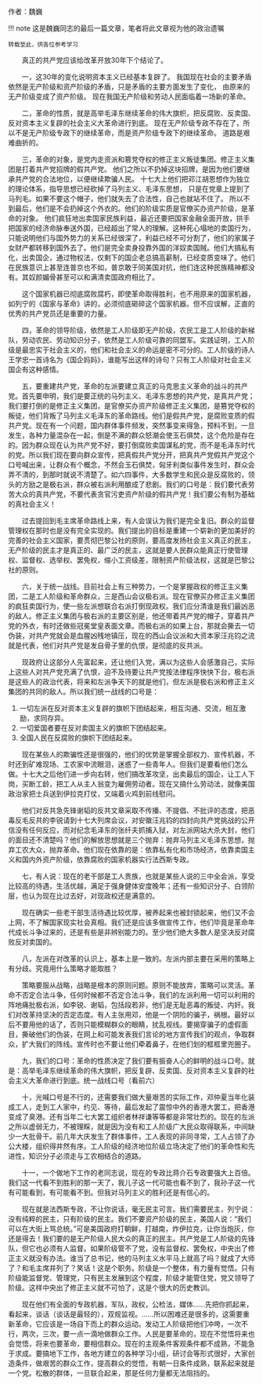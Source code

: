 作者：魏巍

!!! note
    这是魏巍同志的最后一篇文章，笔者将此文章视为他的政治遗嘱
    
    转载至此，供各位参考学习

&emsp;&emsp;真正的共产党应该给改革开放30年下个结论了。

&emsp;&emsp;一，这30年的变化说明资本主义已经基本复辟了。
我国现在社会的主要矛盾依然是无产阶级和资产阶级的矛盾，只是矛盾的主要方面发生了变化，
由原来的无产阶级变成了资产阶级。
现在我国无产阶级和劳动人民面临着一场新的革命。

&emsp;&emsp;二，革命的性质，就是高举毛泽东继续革命的伟大旗帜，把反腐败、反卖国、反对资本主义复辟的社会主义大革命进行到底。
现在无产阶级专政不存在了，所以不是无产阶级专政下的继续革命，而是资产阶级专政下的继续革命。
道路是艰难曲折的。

&emsp;&emsp;三，革命的对象，是党内走资派和篡党夺权的修正主义叛徒集团。修正主义集团是打着共产党招牌的假共产党。
他们之所以不扔掉这块招牌，是因为他们要继承共产党的合法地位，以便继续欺骗人民。
十七大上他们把邓江胡思想作为独立的理论体系，指导思想已经砍掉了马列主义、毛泽东思想，
只是在党章上提到了马列毛。如果不要这个帽子，他们就失去了合法性，自己也就站不住了。
所以不到最后，他们是不会扔掉这个外衣的。他们的阶级实质是官僚买办资产阶级，是革命的对象。
他们疯狂地出卖国家民族利益，最近还要把国家金融全面开放，拱手把国家的经济命脉奉送外国，已经超出了常人的理解。这种死心塌地的卖国行为，只能说明他们与国外势力的关系已经很深了，利益已经不可分割了，他们的家属子女财产都转移到国外去了。他们是完全卖身投靠外国的洋奴卖国贼。他们大搞私有化，出卖国企，通过物权法，仅剩下的国企老总搞高薪制，已经变质变味了。他们在民族意识上甚至连普京也不如，普京敢于同美国对抗，他们连这种民族精神都没有。其奴颜媚骨甚至可以和满清卖国政府相比了。

&emsp;&emsp;这个国家机器已彻底腐败腐朽，即使革命取得胜利，也不用原来的国家机器，如列宁的《国家与革命》讲的，必须彻底砸碎这个国家机器。但不应误解，正直的优秀的共产党员还是重要的力量。

&emsp;&emsp;四，革命的领导阶级，依然是工人阶级即无产阶级，农民工是工人阶级的新梯队，劳动农民、劳动知识分子，依然是工人阶级可靠的同盟军。实践证明，工人阶级是最忠实于社会主义的，他们和社会主义的命运是密不可分的。工人阶级的诗人王学忠一首诗名为《国企妈妈》，谁能写出这样的诗句？只有工人阶级对社会主义国企有这种感情。

&emsp;&emsp;五，要重建共产党，革命的左派要建立真正的马克思主义革命的战斗的共产党。首先要申明，我们是要正统的马列主义、毛泽东思想的共产党，是真共产党；我们要打倒的是修正主义集团，是官僚买办资产阶级修正主义集团，是篡党夺权的叛徒，他们背叛了马列主义毛泽东的革命路线。他们是假共产党，是腐败变质的假共产党。现在有一个问题，国内群体事件频发，突然事变来得急，预料不到，一旦发生，各种力量混杂在一起，倒是不满的群众怒潮会使玉石俱焚，这个危险是存在的。因为群众现在认为共产党不好，要打倒腐败卖国谋私的党，而不是毛泽东时代的党。所以我们现在要向群众宣传，把真假共产党分开，把真共产党假共产党这个口号喊出来，让群众有个概念，不然会玉石俱焚，匈牙利类似事件发生时，群众会弄不清的，到那时就说不清楚了。如六四事件，大多数学生和民众是反腐败的，领头的方励之是极右派，群众被右派利用酿成了悲剧。我们的口号是：我们要代表劳苦大众的真共产党，不要代表贪官污吏资产阶级的假共产党！我们要公有制为基础的真社会主义！

&emsp;&emsp;过去提回到毛主席革命路线上来，有人会误认为我们是完全复旧。群众的监督管理权在那时也是没有完全实现的。我们提出的目标是重建一个崭新的更加美好的完善的社会主义国家，要贯彻巴黎公社的原则，要高度发扬社会主义真正的民主，无产阶级的民主才是真正的、最广泛的民主，这就是要人民群众能真正行使管理权、监督权、选举权、罢免权，缩小工资级差，限制资产阶级法权，这就是巴黎公社的原则。

&emsp;&emsp;六，关于统一战线。目前社会上有三种势力，一个是掌握政权的修正主义集团，二是工人阶级和革命群众，三是西山会议极右派。现在官僚买办修正主义集团的疯狂卖国行为，使一些左派想联合右派打倒现政权。我们应分清谁是我们最凶恶的敌人。修正主义集团与极右派的主要区别是，他还带着共产党的帽子，穿着共产党的外衣，有时还做些冠冕堂皇表面文章。而极右派的如果上台，那就会撕去一切伪装，对共产党就会是血腥凶残地镇压，现在的西山会议派和大资本家汪兆钧之流就是代表，他们对共产党是发自骨子里的仇恨，是彻底的反共派。

&emsp;&emsp;现政府让这部分人先富起来，还让他们入党，满以为这些人会感激自己，实际上这些人对共产党充满了仇恨，迫不及待要让共产党按法律程序快快下台，极右派是这些人的政治代表，将来和左派争天下的就是他们，但左派是极右派和修正主义集团的共同的敌人。所以我们统一战线的口号是：

1. 一切左派在反对资本主义复辟的旗帜下团结起来，相互沟通、交流，相互激励，求同存异。
2. 一切爱国者要在反对卖国主义的旗帜下团结起来。
3. 全国人民在反腐败的旗帜下团结起来。

&emsp;&emsp;现在某些人的欺骗性还是很强的，他们的优势是掌握全部权力、宣传机器，不时还到矿难现场、工农家中流眼泪，迷惑了一些青年人。但我们是要看他们怎么做。十七大之后他们进一步向右转，他们搞改革攻坚，出卖最后的国企，让工人下岗，买断工龄，把工人从主人翁变为雇佣劳动者。现在又搞什么劳动法，就像美国政治家把士兵送到伊拉克打仗，又端着火鸡到前线慰问。

&emsp;&emsp;他们对反共急先锋谢韬的反共文章采取不传播、不提倡、不批评的态度，把恶毒反毛反共的李锐请到十七大列席会议，对安徽汪兆钧的四封向共产党挑战的公开信没有任何反应，而对纪念毛泽东的张纤夫抓捕入狱，对左派网站大杀大封，他们的面目还不清楚吗？他们的解放思想就是三个抛弃：抛弃马列主义毛泽东思想，抛弃工农大众，抛弃革命。他们现在依靠的是：依靠私有化和市场经济，依靠卖国主义和国内外资产阶级，依靠腐败的国家机器实行法西斯专政。

&emsp;&emsp;七，有人说：现在的老干部是工人贵族，也就是某些人说的三中全会派，享受比较高的待遇，生活优越，满足于强身健体安度晚年；还有一些知识分子、白领阶层，也认为现在比过去好，对现政权还是满意的。

&emsp;&emsp;现在确实一些老干部生活待遇比较优厚，被养起来也被封锁起来，他们又不会上网，不了解国家现实社会真相。我们还是应该多做宣传工作，他们毕竟是革命年代成长斗争过来的，还是有些是非辨别能力的。至少他们绝大多数人是坚决反对腐败反对卖国的。

&emsp;&emsp;八，左派在对改革的认识上，基本上是一致的。左派内部主要在采用的策略上有分歧。究竟用什么策略才能取胜？

&emsp;&emsp;策略要服从战略，战略是根本的原则问题。原则不能放弃，策略可以灵活。革命不否定合法斗争，任何时候都不否定合法斗争，我们的左派利用一切可以利用的阵地痛批极右派，如李锐、谢韬，包括段若非，他们是无耻恶毒的叛徒、内奸。我们对改革持坚决的否定态度。有人主张用邓，他是一个阴险的骗子，祸根。最好以后不要用他的话了，否则只能模糊群众的眼睛，扰乱视线。要揭穿骗子的虚假面目，撕破他们的伪装，在网上和可能发表我们言论的地方宣传我们的观点，争取群众，扩大我们的阵线。宣传时也不要让他们牵着鼻子，在他们划的框框里兜圈子。

&emsp;&emsp;九，我们的口号：革命的性质决定了我们要有振奋人心的鲜明的战斗口号。就是：高举毛泽东继续革命的伟大旗帜，把反复辟、反卖国、反对资本主义复辟的社会主义大革命进行到底。统一战线口号（看前六）

&emsp;&emsp;十，光喊口号是不行的，还需要我们做大量艰苦的实际工作，邓仲夏当年化装成工人，走到工人家中，约见、等待，最后发起了震惊中外的香港大罢工，把香港变成了臭港。还有当年二七大罢工组织者林祥谦等等都是非常壮烈的。现在的左派之所以虚弱无力，不被理睬，就是因为没有和工人阶级广大民众取得联系，中间缺少一大批骨干。前几年大庆发生了群体事件，工人表现的非同寻常，工人占领了办公大楼，组织得井然有序。工人阶级的经济地位阶级立场决定了他们的革命性和先进性，知识分子必须走与工农相结合的道路。

&emsp;&emsp;十一，一个做地下工作的老同志说，现在的专政比蒋介石专政要强大上百倍。我们这一代看不到胜利的那一天了，我儿子这一代可能也看不到了，我孙子这一代有可能看到，有可能看不到。但我对马列主义的胜利还是有信心的。

&emsp;&emsp;现在就是法西斯专政，不让你说话，毫无民主可言。我们需要民主，列宁说：没有纯粹的民主，只有阶级的民主。我们不要资产阶级的民主，美国人说：“我们可以在大街上骂总统。”可是美国政府打朝鲜，打越南，炸伊拉克，让你当炮灰，你还是得去！我们要的是无产阶级人民大众的真正的民主。共产党是工人阶级的先锋队，但它也必须有人监督。如果阶级管不了党，没有监督权、罢免权，中央出了修正主义就没有办法。谁当了总书记，他的马列主义水平马上就高了吗？就成了大师了？和毛主席并列了？笑话！这是个职务。阶级是一个整体，有力量有觉悟。只有阶级能监督党、管理党，只有民主发展到这个程度，阶级才能管住党，党又领导了阶级。这样中央出了修正主义就不可怕了，这是个很大的历史教训。

&emsp;&emsp;现在他们有全面的专政机器，军队，政权，公检法，媒体……先把你抓起来，看起来，谈话（谈话是最轻的），双规监视。……所以困难还是很多的，这需要重新革命，它应该是一场自下而上的群众运动。发动工人阶级把他们冲垮，一次不行，两次，三次，要一点一滴地做群众工作。人民是要革命的，现在不觉悟将来也会觉悟，将来也要革命，要相信群众。现在的主观条件客观条件都不成熟，不能急于求成。要搞地下工作，各地方建立的各种学习小组，研讨会等形式很好，大家创造条件，做艰苦的群众工作，提高群众的觉悟，有朝一日条件成熟，联系起来就是一个党。松散的群体，一旦联合起来，那是任何力量都无法阻挡的。
